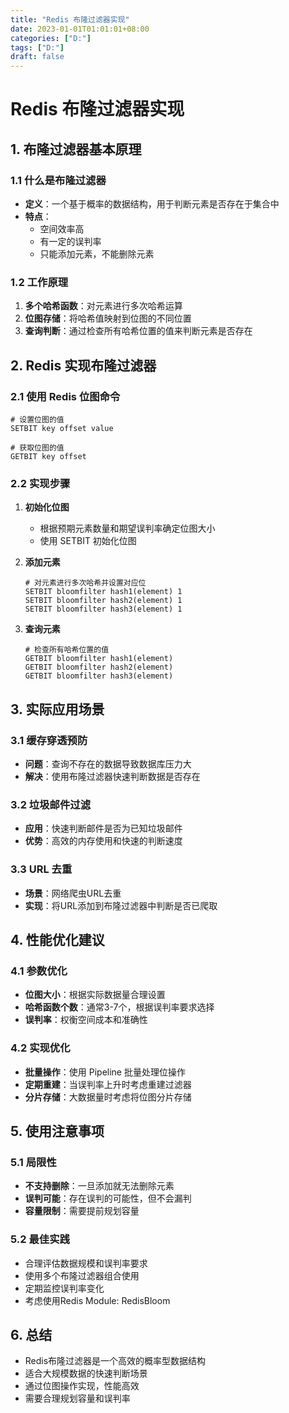 ```yaml
---
title: "Redis 布隆过滤器实现"
date: 2023-01-01T01:01:01+08:00
categories: ["D:"]
tags: ["D:"]
draft: false
---
```

# Redis 布隆过滤器实现

## 1. 布隆过滤器基本原理

### 1.1 什么是布隆过滤器
- **定义**：一个基于概率的数据结构，用于判断元素是否存在于集合中
- **特点**：
  - 空间效率高
  - 有一定的误判率
  - 只能添加元素，不能删除元素

### 1.2 工作原理
1. **多个哈希函数**：对元素进行多次哈希运算
2. **位图存储**：将哈希值映射到位图的不同位置
3. **查询判断**：通过检查所有哈希位置的值来判断元素是否存在

## 2. Redis 实现布隆过滤器

### 2.1 使用 Redis 位图命令
```redis
# 设置位图的值
SETBIT key offset value

# 获取位图的值
GETBIT key offset
```

### 2.2 实现步骤
1. **初始化位图**
   - 根据预期元素数量和期望误判率确定位图大小
   - 使用 SETBIT 初始化位图

2. **添加元素**
   ```redis
   # 对元素进行多次哈希并设置对应位
   SETBIT bloomfilter hash1(element) 1
   SETBIT bloomfilter hash2(element) 1
   SETBIT bloomfilter hash3(element) 1
   ```

3. **查询元素**
   ```redis
   # 检查所有哈希位置的值
   GETBIT bloomfilter hash1(element)
   GETBIT bloomfilter hash2(element)
   GETBIT bloomfilter hash3(element)
   ```

## 3. 实际应用场景

### 3.1 缓存穿透预防
- **问题**：查询不存在的数据导致数据库压力大
- **解决**：使用布隆过滤器快速判断数据是否存在

### 3.2 垃圾邮件过滤
- **应用**：快速判断邮件是否为已知垃圾邮件
- **优势**：高效的内存使用和快速的判断速度

### 3.3 URL 去重
- **场景**：网络爬虫URL去重
- **实现**：将URL添加到布隆过滤器中判断是否已爬取

## 4. 性能优化建议

### 4.1 参数优化
- **位图大小**：根据实际数据量合理设置
- **哈希函数个数**：通常3-7个，根据误判率要求选择
- **误判率**：权衡空间成本和准确性

### 4.2 实现优化
- **批量操作**：使用 Pipeline 批量处理位操作
- **定期重建**：当误判率上升时考虑重建过滤器
- **分片存储**：大数据量时考虑将位图分片存储

## 5. 使用注意事项

### 5.1 局限性
- **不支持删除**：一旦添加就无法删除元素
- **误判可能**：存在误判的可能性，但不会漏判
- **容量限制**：需要提前规划容量

### 5.2 最佳实践
- 合理评估数据规模和误判率要求
- 使用多个布隆过滤器组合使用
- 定期监控误判率变化
- 考虑使用Redis Module: RedisBloom

## 6. 总结
- Redis布隆过滤器是一个高效的概率型数据结构
- 适合大规模数据的快速判断场景
- 通过位图操作实现，性能高效
- 需要合理规划容量和误判率
